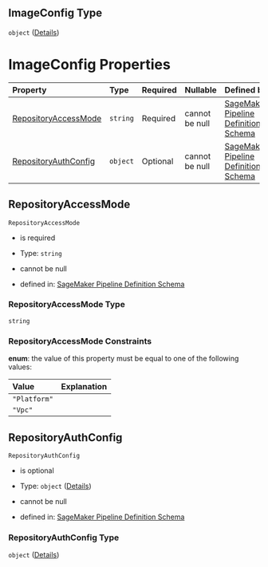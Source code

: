 ## ImageConfig Type

`object` ([Details](pipeline-definition-definitions-containerdefinition-properties-imageconfig.md))

# ImageConfig Properties

| Property                                      | Type     | Required | Nullable       | Defined by                                                                                                                                                                                                                                                                                                                                        |
| :-------------------------------------------- | :------- | :------- | :------------- | :------------------------------------------------------------------------------------------------------------------------------------------------------------------------------------------------------------------------------------------------------------------------------------------------------------------------------------------------ |
| [RepositoryAccessMode](#repositoryaccessmode) | `string` | Required | cannot be null | [SageMaker Pipeline Definition Schema](pipeline-definition-definitions-containerdefinition-properties-imageconfig-properties-repositoryaccessmode.md "https://github.com/jerrypeng7773/sagemaker-model-building-pipeline-definition-JSON-schema/schema/#/definitions/ContainerDefinition/properties/ImageConfig/properties/RepositoryAccessMode") |
| [RepositoryAuthConfig](#repositoryauthconfig) | `object` | Optional | cannot be null | [SageMaker Pipeline Definition Schema](pipeline-definition-definitions-containerdefinition-properties-imageconfig-properties-repositoryauthconfig.md "https://github.com/jerrypeng7773/sagemaker-model-building-pipeline-definition-JSON-schema/schema/#/definitions/ContainerDefinition/properties/ImageConfig/properties/RepositoryAuthConfig") |

## RepositoryAccessMode



`RepositoryAccessMode`

*   is required

*   Type: `string`

*   cannot be null

*   defined in: [SageMaker Pipeline Definition Schema](pipeline-definition-definitions-containerdefinition-properties-imageconfig-properties-repositoryaccessmode.md "https://github.com/jerrypeng7773/sagemaker-model-building-pipeline-definition-JSON-schema/schema/#/definitions/ContainerDefinition/properties/ImageConfig/properties/RepositoryAccessMode")

### RepositoryAccessMode Type

`string`

### RepositoryAccessMode Constraints

**enum**: the value of this property must be equal to one of the following values:

| Value        | Explanation |
| :----------- | :---------- |
| `"Platform"` |             |
| `"Vpc"`      |             |

## RepositoryAuthConfig



`RepositoryAuthConfig`

*   is optional

*   Type: `object` ([Details](pipeline-definition-definitions-containerdefinition-properties-imageconfig-properties-repositoryauthconfig.md))

*   cannot be null

*   defined in: [SageMaker Pipeline Definition Schema](pipeline-definition-definitions-containerdefinition-properties-imageconfig-properties-repositoryauthconfig.md "https://github.com/jerrypeng7773/sagemaker-model-building-pipeline-definition-JSON-schema/schema/#/definitions/ContainerDefinition/properties/ImageConfig/properties/RepositoryAuthConfig")

### RepositoryAuthConfig Type

`object` ([Details](pipeline-definition-definitions-containerdefinition-properties-imageconfig-properties-repositoryauthconfig.md))
